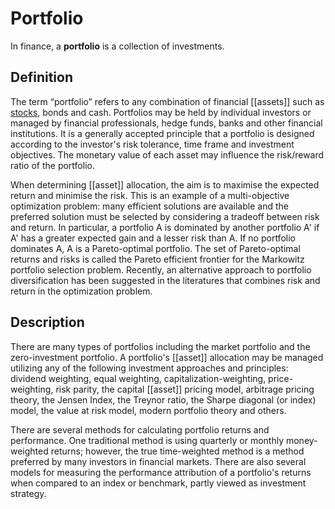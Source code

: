 # Portfolio

In finance, a **portfolio** is a collection of investments.

## Definition
The term “portfolio” refers to any combination of financial [[assets]] such as [stocks](Stock.md), bonds and cash. Portfolios may be held by individual investors or managed by financial professionals, hedge funds, banks and other financial institutions. It is a generally accepted principle that a portfolio is designed according to the investor's risk tolerance, time frame and investment objectives. The monetary value of each asset may influence the risk/reward ratio of the portfolio.

When determining [[asset]] allocation, the aim is to maximise the expected return and minimise the risk. This is an example of a multi-objective optimization problem: many efficient solutions are available and the preferred solution must be selected by considering a tradeoff between risk and return. In particular, a portfolio A is dominated by another portfolio A' if A' has a greater expected gain and a lesser risk than A. If no portfolio dominates A, A is a Pareto-optimal portfolio. The set of Pareto-optimal returns and risks is called the Pareto efficient frontier for the Markowitz portfolio selection problem. Recently, an alternative approach to portfolio diversification has been suggested in the literatures that combines risk and return in the optimization problem.

## Description
There are many types of portfolios including the market portfolio and the zero-investment portfolio. A portfolio's [[asset]] allocation may be managed utilizing any of the following investment approaches and principles: dividend weighting, equal weighting, capitalization-weighting, price-weighting, risk parity, the capital [[asset]] pricing model, arbitrage pricing theory, the Jensen Index, the Treynor ratio, the Sharpe diagonal (or index) model, the value at risk model, modern portfolio theory and others.

There are several methods for calculating portfolio returns and performance. One traditional method is using quarterly or monthly money-weighted returns; however, the true time-weighted method is a method preferred by many investors in financial markets. There are also several models for measuring the performance attribution of a portfolio's returns when compared to an index or benchmark, partly viewed as investment strategy.